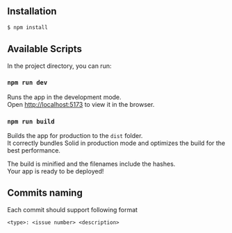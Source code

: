 ## Installation

```bash
$ npm install
```

## Available Scripts

In the project directory, you can run:

### `npm run dev`

Runs the app in the development mode.<br> Open [http://localhost:5173](http://localhost:5173) to view it in the browser.

### `npm run build`

Builds the app for production to the `dist` folder.<br> It correctly bundles Solid in production mode and optimizes the build for the best performance.

The build is minified and the filenames include the hashes.<br> Your app is ready to be deployed!

## Commits naming

Each commit should support following format

`<type>: <issue number> <description>`
